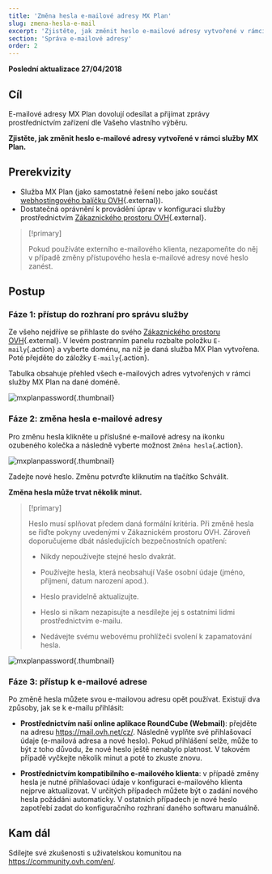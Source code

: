 ```yaml
---
title: 'Změna hesla e-mailové adresy MX Plan'
slug: zmena-hesla-e-mail
excerpt: 'Zjistěte, jak změnit heslo e-mailové adresy vytvořené v rámci služby MX Plan'
section: 'Správa e-mailové adresy'
order: 2
---
```


**Poslední aktualizace 27/04/2018**

## Cíl

E-mailové adresy MX Plan dovolují odesílat a přijímat zprávy prostřednictvím zařízení dle Vašeho vlastního výběru. 

**Zjistěte, jak změnit heslo e-mailové adresy vytvořené v rámci služby MX Plan.**

## Prerekvizity
- Služba MX Plan (jako samostatné řešení nebo jako součást [webhostingového balíčku OVH](https://www.ovh.cz/webhosting/){.external}).
- Dostatečná oprávnění k provádění úprav v konfiguraci služby prostřednictvím [Zákaznického prostoru OVH](https://www.ovh.com/auth/?action=gotomanager){.external}.

> [!primary]
>
> Pokud používáte externího e-mailového klienta, nezapomeňte do něj v případě změny přístupového hesla e-mailové adresy nové heslo zanést.
>

## Postup

### Fáze 1: přístup do rozhraní pro správu služby

Ze všeho nejdříve se přihlaste do svého [Zákaznického prostoru OVH](https://www.ovh.com/auth/?action=gotomanager){.external}. V levém postranním panelu rozbalte položku `E-maily`{.action} a vyberte doménu, na níž je daná služba MX Plan vytvořena. Poté přejděte do záložky `E-maily`{.action}.

Tabulka obsahuje přehled všech e-mailových adres vytvořených v rámci služby MX Plan na dané doméně.

![mxplanpassword](images/change-email-password-step1.png){.thumbnail}

### Fáze 2: změna hesla e-mailové adresy

Pro změnu hesla klikněte u příslušné e-mailové adresy na ikonku ozubeného kolečka a následně vyberte možnost `Změna hesla`{.action}.

![mxplanpassword](images/change-email-password-step2.png){.thumbnail}

Zadejte nové heslo. Změnu potvrďte kliknutím na tlačítko Schválit.

**Změna hesla může trvat několik minut.**

> [!primary]
>
> Heslo musí splňovat předem daná formální kritéria. Při změně hesla se řiďte pokyny uvedenými v Zákaznickém prostoru OVH. Zároveň doporučujeme dbát následujících bezpečnostních opatření:
>
> - Nikdy nepoužívejte stejné heslo dvakrát.
>
> - Používejte hesla, která neobsahují Vaše osobní údaje (jméno, příjmení, datum narození apod.).
>
> - Heslo pravidelně aktualizujte.
>
> - Heslo si nikam nezapisujte a nesdílejte jej s ostatními lidmi prostřednictvím e-mailu.
>
> - Nedávejte svému webovému prohlížeči svolení k zapamatování hesla.
>

![mxplanpassword](images/change-email-password-step3.png){.thumbnail}

### Fáze 3: přístup k e-mailové adrese

Po změně hesla můžete svou e-mailovou adresu opět používat. Existují dva způsoby, jak se k e-mailu přihlásit:

- **Prostřednictvím naší online aplikace RoundCube (Webmail)**: přejděte na adresu <https://mail.ovh.net/cz/>. Následně vyplňte své přihlašovací údaje (e-mailová adresa a nové heslo). Pokud přihlášení selže, může to být z toho důvodu, že nové heslo ještě nenabylo platnost. V takovém případě vyčkejte několik minut a poté to zkuste znovu.

- **Prostřednictvím kompatibilního e-mailového klienta**: v případě změny hesla je nutné přihlašovací údaje v konfiguraci e-mailového klienta nejprve aktualizovat. V určitých případech můžete být o zadání nového hesla požádáni automaticky. V ostatních případech je nové heslo zapotřebí zadat do konfiguračního rozhraní daného softwaru manuálně. 

## Kam dál

Sdílejte své zkušenosti s uživatelskou komunitou na <https://community.ovh.com/en/>.